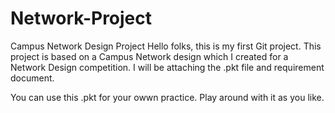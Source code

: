 # Network-Project
Campus Network Design Project
Hello folks, this is my first Git project. This project is based on a Campus Network design which I created for a Network Design competition. I will be attaching the .pkt file and requirement document. 

You can use this .pkt for your owwn practice. Play around with it as you like.
